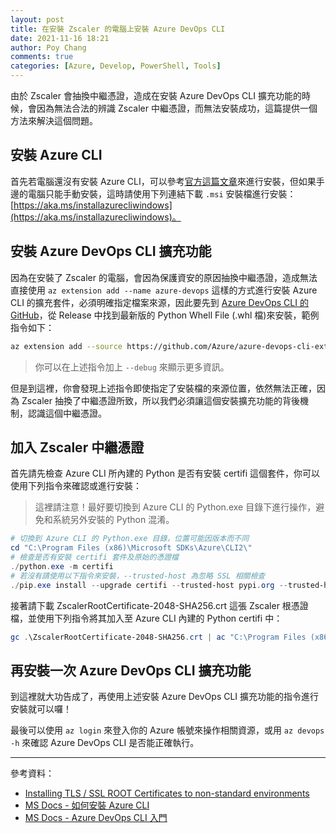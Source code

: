 ```yaml
---
layout: post
title: 在安裝 Zscaler 的電腦上安裝 Azure DevOps CLI
date: 2021-11-16 18:21
author: Poy Chang
comments: true
categories: [Azure, Develop, PowerShell, Tools]
---
```


由於 Zscaler 會抽換中繼憑證，造成在安裝 Azure DevOps CLI 擴充功能的時候，會因為無法合法的辨識 Zscaler 中繼憑證，而無法安裝成功，這篇提供一個方法來解決這個問題。

## 安裝 Azure CLI

首先若電腦還沒有安裝 Azure CLI，可以參考[官方這篇文章](https://docs.microsoft.com/zh-tw/cli/azure/install-azure-cli?WT.mc_id=DT-MVP-5003022)來進行安裝，但如果手邊的電腦只能手動安裝，這時請使用下列連結下載 `.msi` 安裝檔進行安裝：[https://aka.ms/installazurecliwindows](https://aka.ms/installazurecliwindows)。

## 安裝 Azure DevOps CLI 擴充功能

因為在安裝了 Zscaler 的電腦，會因為保護資安的原因抽換中繼憑證，造成無法直接使用 `az extension add --name azure-devops` 這樣的方式進行安裝 Azure CLI 的擴充套件，必須明確指定檔案來源，因此要先到 [Azure DevOps CLI 的 GitHub](https://github.com/Azure/azure-devops-cli-extension)，從 Release 中找到最新版的 Python Whell File (.whl 檔)來安裝，範例指令如下：

```bash
az extension add --source https://github.com/Azure/azure-devops-cli-extension/releases/download/20211108.1/azure_devops-0.22.0-py2.py3-none-any.whl
```

>你可以在上述指令加上 `--debug` 來顯示更多資訊。

但是到這裡，你會發現上述指令即使指定了安裝檔的來源位置，依然無法正確，因為 Zscaler 抽換了中繼憑證所致，所以我們必須讓這個安裝擴充功能的背後機制，認識這個中繼憑證。

## 加入 Zscaler 中繼憑證

首先請先檢查 Azure CLI 所內建的 Python 是否有安裝 certifi 這個套件，你可以使用下列指令來確認或進行安裝：

>這裡請注意！最好要切換到 Azure CLI 的 Python.exe 目錄下進行操作，避免和系統另外安裝的 Python 混淆。

```powershell
# 切換到 Azure CLI 的 Python.exe 目錄，位置可能因版本而不同
cd "C:\Program Files (x86)\Microsoft SDKs\Azure\CLI2\"
# 檢查是否有安裝 certifi 套件及原始的憑證檔
./python.exe -m certifi
# 若沒有請使用以下指令來安裝，--trusted-host 為忽略 SSL 相關檢查
./pip.exe install --upgrade certifi --trusted-host pypi.org --trusted-host files.pythonhosted.org
```

接著請下載 ZscalerRootCertificate-2048-SHA256.crt 這張 Zscaler 根憑證檔，並使用下列指令將其加入至 Azure CLI 內建的 Python certifi 中：

```powershell
gc .\ZscalerRootCertificate-2048-SHA256.crt | ac "C:\Program Files (x86)\Microsoft SDKs\Azure\CLI2\Lib\site-packages\pip\_vendor\certifi\cacert.pem"
```

## 再安裝一次 Azure DevOps CLI 擴充功能

到這裡就大功告成了，再使用上述安裝 Azure DevOps CLI 擴充功能的指令進行安裝就可以囉！

最後可以使用 `az login` 來登入你的 Azure 帳號來操作相關資源，或用 `az devops -h` 來確認 Azure DevOps CLI 是否能正確執行。

----------

參考資料：

* [Installing TLS / SSL ROOT Certificates to non-standard environments](https://community.zscaler.com/t/installing-tls-ssl-root-certificates-to-non-standard-environments/7261)
* [MS Docs - 如何安裝 Azure CLI](https://docs.microsoft.com/zh-tw/cli/azure/install-azure-cli?WT.mc_id=DT-MVP-5003022)
* [MS Docs - Azure DevOps CLI 入門](https://docs.microsoft.com/zh-tw/azure/devops/cli/?view=azure-devops?WT.mc_id=DT-MVP-5003022)
